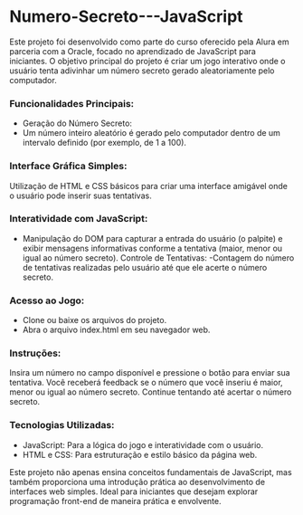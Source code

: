# Numero-Secreto---JavaScript

Este projeto foi desenvolvido como parte do curso oferecido pela Alura em parceria com a Oracle, focado no aprendizado de JavaScript para iniciantes. O objetivo principal do projeto é criar um jogo interativo onde o usuário tenta adivinhar um número secreto gerado aleatoriamente pelo computador.

### Funcionalidades Principais:
- Geração do Número Secreto:
- Um número inteiro aleatório é gerado pelo computador dentro de um intervalo definido (por exemplo, de 1 a 100).

### Interface Gráfica Simples:

Utilização de HTML e CSS básicos para criar uma interface amigável onde o usuário pode inserir suas tentativas.

### Interatividade com JavaScript:

- Manipulação do DOM para capturar a entrada do usuário (o palpite) e exibir mensagens informativas conforme a tentativa (maior, menor ou igual ao número secreto).
Controle de Tentativas:
-Contagem do número de tentativas realizadas pelo usuário até que ele acerte o número secreto.

### Acesso ao Jogo:

- Clone ou baixe os arquivos do projeto.
- Abra o arquivo index.html em seu navegador web.

### Instruções:

Insira um número no campo disponível e pressione o botão para enviar sua tentativa.
Você receberá feedback se o número que você inseriu é maior, menor ou igual ao número secreto.
Continue tentando até acertar o número secreto.

### Tecnologias Utilizadas:

- JavaScript: Para a lógica do jogo e interatividade com o usuário.
- HTML e CSS: Para estruturação e estilo básico da página web.

Este projeto não apenas ensina conceitos fundamentais de JavaScript, mas também proporciona uma introdução prática ao desenvolvimento de interfaces web simples. Ideal para iniciantes que desejam explorar programação front-end de maneira prática e envolvente.
